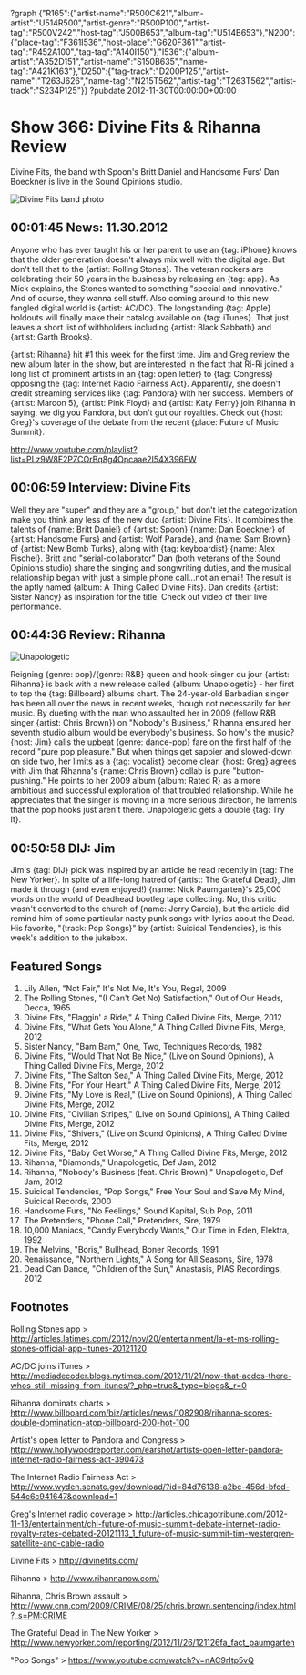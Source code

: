 ?graph {"R165":{"artist-name":"R500C621","album-artist":"U514R500","artist-genre":"R500P100","artist-tag":"R500V242","host-tag":"J500B653","album-tag":"U514B653"},"N200":{"place-tag":"F361I536","host-place":"G620F361","artist-tag":"R452A100","tag-tag":"A140I150"},"I536":{"album-artist":"A352D151","artist-name":"S150B635","name-tag":"A421K163"},"D250":{"tag-track":"D200P125","artist-name":"T263J626","name-tag":"N215T562","artist-tag":"T263T562","artist-track":"S234P125"}}
?pubdate 2012-11-30T00:00:00+00:00

# Show 366: Divine Fits & Rihanna Review 
Divine Fits, the band with Spoon's Britt Daniel and Handsome Furs' Dan Boeckner is live in the Sound Opinions studio.

![Divine Fits band photo](http://static.soundopinions.org/images/2012/divinefits.jpg)

## 00:01:45 News: 11.30.2012
Anyone who has ever taught his or her parent to use an {tag: iPhone} knows that the older generation doesn't always mix well with the digital age. But don't tell that to the {artist: Rolling Stones}. The veteran rockers are celebrating their 50 years in the business by releasing an {tag: app}. As Mick explains, the Stones wanted to something "special and innovative." And of course, they wanna sell stuff. Also coming around to this new fangled digital world is {artist: AC/DC}. The longstanding {tag: Apple} holdouts will finally make their catalog available on {tag: iTunes}. That just leaves a short list of withholders including {artist: Black Sabbath} and {artist: Garth Brooks}.

{artist: Rihanna} hit #1 this week for the first time. Jim and Greg review the new album later in the show, but are interested in the fact that Ri-Ri joined a long list of prominent artists in an {tag: open letter} to {tag: Congress} opposing the {tag: Internet Radio Fairness Act}. Apparently, she doesn't credit streaming services like {tag: Pandora} with her success. Members of {artist: Maroon 5}, {artist: Pink Floyd} and {artist: Katy Perry} join Rihanna in saying, we dig you Pandora, but don't gut our royalties. Check out {host: Greg}'s coverage of the debate from the recent {place: Future of Music Summit}.

http://www.youtube.com/playlist?list=PLz9W8F2PZCOrBq8g4Opcaae2I54X396FW

## 00:06:59 Interview: Divine Fits
Well they are "super" and they are a "group," but don't let the categorization make you think any less of the new duo {artist: Divine Fits}. It combines the talents of {name: Britt Daniel} of {artist: Spoon} {name: Dan Boeckner} of {artist: Handsome Furs} and {artist: Wolf Parade}, and {name: Sam Brown} of {artist: New Bomb Turks}, along with {tag: keyboardist} {name: Alex Fischel}. Britt and "serial-collaborator" Dan (both veterans of the Sound Opinions studio) share the singing and songwriting duties, and the musical relationship began with just a simple phone call...not an email! The result is the aptly named {album: A Thing Called Divine Fits}. Dan credits {artist: Sister Nancy} as inspiration for the title. Check out video of their live performance.

## 00:44:36 Review: Rihanna
![Unapologetic](http://is5.mzstatic.com/image/thumb/Music71/v4/61/70/55/617055b5-3d2b-4ed3-dd0a-cf262bd5bf43/source/600x600bb.jpg "63346553/1168096518")


Reigning {genre: pop}/{genre: R&B} queen and hook-singer du jour {artist: Rihanna} is back with a new release called {album: Unapologetic} - her first to top the {tag: Billboard} albums chart. The 24-year-old Barbadian singer has been all over the news in recent weeks, though not necessarily for her music. By dueting with the man who assaulted her in 2009 (fellow R&B singer {artist: Chris Brown}) on "Nobody's Business," Rihanna ensured her seventh studio album would be everybody's business. So how's the music? {host: Jim} calls the upbeat {genre: dance-pop} fare on the first half of the record "pure pop pleasure." But when things get sappier and slowed-down on side two, her limits as a {tag: vocalist} become clear. {host: Greg} agrees with Jim that Rihanna's {name: Chris Brown} collab is pure "button-pushing." He points to her 2009 album {album: Rated R} as a more ambitious and successful exploration of that troubled relationship. While he appreciates that the singer is moving in a more serious direction, he laments that the pop hooks just aren't there. Unapologetic gets a double {tag: Try It}.

## 00:50:58 DIJ: Jim
Jim's {tag: DIJ} pick was inspired by an article he read recently in {tag: The New Yorker}. In spite of a life-long hatred of {artist: The Grateful Dead}, Jim made it through (and even enjoyed!) {name: Nick Paumgarten}'s 25,000 words on the world of Deadhead bootleg tape collecting. No, this critic wasn't converted to the church of {name: Jerry Garcia}, but the article did remind him of some particular nasty punk songs with lyrics about the Dead. His favorite, "{track: Pop Songs}" by {artist: Suicidal Tendencies}, is this week's addition to the jukebox.

## Featured Songs
1. Lily Allen, "Not Fair," It's Not Me, It's You, Regal, 2009
2. The Rolling Stones, "(I Can't Get No) Satisfaction," Out of Our Heads, Decca, 1965
3. Divine Fits, "Flaggin' a Ride," A Thing Called Divine Fits, Merge, 2012
4. Divine Fits, "What Gets You Alone," A Thing Called Divine Fits, Merge, 2012
5. Sister Nancy, "Bam Bam," One, Two, Techniques Records, 1982
6. Divine Fits, "Would That Not Be Nice," (Live on Sound Opinions), A Thing Called Divine Fits, Merge, 2012
7. Divine Fits, "The Salton Sea," A Thing Called Divine Fits, Merge, 2012
8. Divine Fits, "For Your Heart," A Thing Called Divine Fits, Merge, 2012
9. Divine Fits, "My Love is Real," (Live on Sound Opinions), A Thing Called Divine Fits, Merge, 2012
10. Divine Fits, "Civilian Stripes," (Live on Sound Opinions), A Thing Called Divine Fits, Merge, 2012
11. Divine Fits, "Shivers," (Live on Sound Opinions), A Thing Called Divine Fits, Merge, 2012
12. Divine Fits, "Baby Get Worse," A Thing Called Divine Fits, Merge, 2012
13. Rihanna, "Diamonds," Unapologetic, Def Jam, 2012
14. Rihanna, "Nobody's Business (feat. Chris Brown)," Unapologetic, Def Jam, 2012
15. Suicidal Tendencies, "Pop Songs," Free Your Soul and Save My Mind, Suicidal Records, 2000 
16. Handsome Furs, "No Feelings," Sound Kapital, Sub Pop, 2011
17. The Pretenders, "Phone Call," Pretenders, Sire, 1979
18. 10,000 Maniacs, "Candy Everybody Wants," Our Time in Eden, Elektra, 1992
19. The Melvins, "Boris," Bullhead, Boner Records, 1991
20. Renaissance, "Northern Lights," A Song for All Seasons, Sire, 1978
21. Dead Can Dance, "Children of the Sun," Anastasis, PIAS Recordings, 2012 

## Footnotes 

Rolling Stones app > http://articles.latimes.com/2012/nov/20/entertainment/la-et-ms-rolling-stones-official-app-itunes-20121120

AC/DC joins iTunes > http://mediadecoder.blogs.nytimes.com/2012/11/21/now-that-acdcs-there-whos-still-missing-from-itunes/?_php=true&_type=blogs&_r=0

Rihanna dominats charts > http://www.billboard.com/biz/articles/news/1082908/rihanna-scores-double-domination-atop-billboard-200-hot-100

Artist's open letter to Pandora and Congress > http://www.hollywoodreporter.com/earshot/artists-open-letter-pandora-internet-radio-fairness-act-390473

The Internet Radio Fairness Act > http://www.wyden.senate.gov/download/?id=84d76138-a2bc-456d-bfcd-544c6c941647&download=1

Greg's Internet radio coverage > http://articles.chicagotribune.com/2012-11-13/entertainment/chi-future-of-music-summit-debate-internet-radio-royalty-rates-debated-20121113_1_future-of-music-summit-tim-westergren-satellite-and-cable-radio

Divine Fits > http://divinefits.com/

Rihanna > http://www.rihannanow.com/

Rihanna, Chris Brown assault > http://www.cnn.com/2009/CRIME/08/25/chris.brown.sentencing/index.html?_s=PM:CRIME

The Grateful Dead in The New Yorker > http://www.newyorker.com/reporting/2012/11/26/121126fa_fact_paumgarten

"Pop Songs" > https://www.youtube.com/watch?v=nAC9rItp5vQ